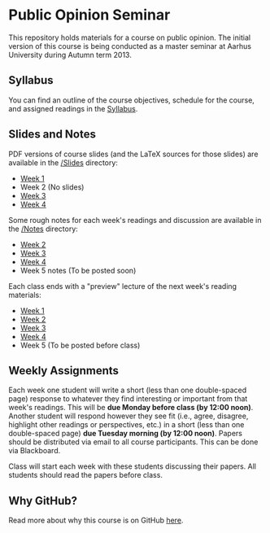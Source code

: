 # Public Opinion Seminar #

This repository holds materials for a course on public opinion. The initial version of this course is being conducted as a master seminar at Aarhus University during Autumn term 2013.

## Syllabus ##

You can find an outline of the course objectives, schedule for the course, and assigned readings in the [Syllabus](/Syllabus.pdf).


## Slides and Notes ##

PDF versions of course slides (and the LaTeX sources for those slides) are available in the [/Slides](Slides) directory:
* [Week 1](Slides/Lecture1-1.pdf)
* Week 2 (No slides)
* [Week 3](Slides/Lecture3-1.pdf)
* [Week 4](Slides/Lecture4-1.pdf)

Some rough notes for each week's readings and discussion are available in the [/Notes](Notes) directory:
* [Week 2](Notes/Week2.md)
* [Week 3](Notes/Week3.md)
* [Week 4](Notes/Week4.md)
* Week 5 notes (To be posted soon)

Each class ends with a "preview" lecture of the next week's reading materials:
* [Week 1](Slides/Lecture1-2.pdf)
* [Week 2](Slides/Lecture2-2.pdf)
* [Week 3](Slides/Lecture3-2.pdf)
* [Week 4](Slides/Lecture4-2.pdf)
* Week 5 (To be posted before class)


## Weekly Assignments ##

Each week one student will write a short (less than one double-spaced page) response to whatever they find interesting or important from that week's readings. This will be **due Monday before class (by 12:00 noon)**. Another student will respond however they see fit (i.e., agree, disagree, highlight other readings or perspectives, etc.) in a short (less than one double-spaced page) **due Tuesday morning (by 12:00 noon)**. Papers should be distributed via email to all course participants. This can be done via Blackboard.

Class will start each week with these students discussing their papers. All students should read the papers before class.



## Why GitHub? ##

Read more about why this course is on GitHub [here](fork.md).
